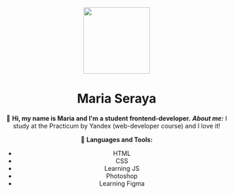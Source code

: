 <div id="header" align="center">
  <img src="https://media.giphy.com/media/QBGfW8HqzXzYDojCqo/giphy.gif" width="150"/>

  <h1>Maria Seraya</h1>
  
  :wave: **Hi, my name is Maria and I'm a student frontend-developer.**
  ***About me:***
  I study at the Practicum by Yandex (web-developer course) and I love it!
  
  :hammer: **Languages and Tools:**
  * HTML
  * CSS
  * Learning JS
  * Photoshop
  * Learning Figma
  

